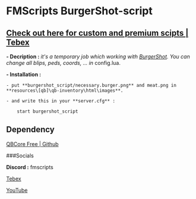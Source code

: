 # FMScripts BurgerShot-script

## [Check out here for custom and premium scipts | Tebex](https://fmscripts.tebex.io/)

**- Decription :** _it's a temporary job which working with [BurgerShot](https://fr.gta5-mods.com/maps/gtaiv-burgershot-interior-sp-and-fivem). You can change all blips, peds, coords, ... in_ config.lua.

**- Installation :**

    - put **burgershot_script/necessary.burger.png** and meat.png in **resources\[qb]\qb-inventory\html\images**.
    
    - and write this in your **server.cfg** :

        start burgershot_script

## Dependency
[QBCore Free | Github](https://github.com/qbcore-framework/qb-core)

###Socials

**Discord :** fmscripts

[Tebex](https://fmscripts.tebex.io/)

[YouTube](https://www.youtube.com/@fmscripts)
